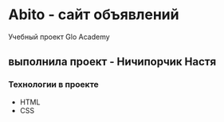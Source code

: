 # Abito - сайт объявлений
Учебный проект Glo Academy

## выполнила проект - Ничипорчик Настя

### Технологии в проекте
- HTML
- CSS
